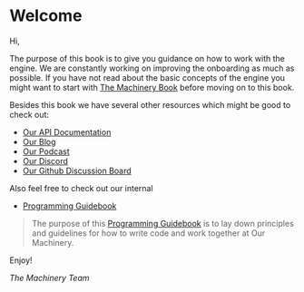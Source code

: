 # Welcome

Hi,

The purpose of this book is to give you guidance on how to work with the engine. We are constantly working on improving the onboarding as much as possible. If you have not read about the basic concepts of the engine you might want to start with  [The Machinery Book]({{the_machinery_book}}index.html) before moving on to this book.

Besides this book we have several other resources which might be good to check out:

- [Our API Documentation]({{docs}}apidoc.html)
- [Our Blog](https://ourmachinery.com/post/)
- [Our Podcast](https://anchor.fm/ourmachinery)
- [Our Discord](https://discord.gg/SHHSZaH)
- [Our Github Discussion Board](https://github.com/OurMachinery/themachinery-public/discussions)

Also feel free to check out our internal

- [Programming Guidebook](https://ourmachinery.com/apidoc/doc/guidebook.md.html)

> The purpose of this [Programming Guidebook](https://ourmachinery.com/apidoc/doc/guidebook.md.html) is to lay down principles and guidelines for how to write code and work together at Our Machinery.

Enjoy!

*The Machinery Team*





